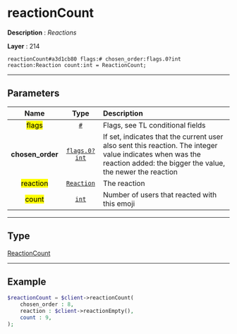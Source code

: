 # reactionCount

**Description** : *Reactions*

**Layer** : 214

```tl
reactionCount#a3d1cb80 flags:# chosen_order:flags.0?int reaction:Reaction count:int = ReactionCount;
```

---

## Parameters

| Name | Type | Description |
| :---: | :---: | :--- |
| <mark>flags</mark> | [`#`](type/#) | Flags, see TL conditional fields |
| **chosen_order** | [`flags.0?int`](type/int) | If set, indicates that the current user also sent this reaction. The integer value indicates when was the reaction added: the bigger the value, the newer the reaction |
| <mark>reaction</mark> | [`Reaction`](type/Reaction) | The reaction |
| <mark>count</mark> | [`int`](type/int) | Number of users that reacted with this emoji |

---

## Type

[ReactionCount](type/ReactionCount)

---

## Example

```php
$reactionCount = $client->reactionCount(
	chosen_order : 8,
	reaction : $client->reactionEmpty(),
	count : 9,
);
```